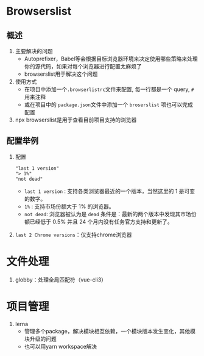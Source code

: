 # Browserslist

## 概述

1. 主要解决的问题
   - Autoprefixer，Babel等会根据目标浏览器环境来决定使用哪些策略来处理你的源代码，如果对每个浏览器进行配置太麻烦了
   - browserslist用于解决这个问题
2. 使用方式
   - 在项目中添加一个`.browserlistrc`文件来配置, 每一行都是一个 query, `#` 用来注释
   - 或在项目中的 `package.json`文件中添加一个 `broserslist` 项也可以完成配置
3. npx browserslist是用于查看目前项目支持的浏览器

## 配置举例

1. 配置

   ```
   "last 1 version"
   "> 1%"
   "not dead"
   ```

   - `last 1 version` : 支持各类浏览器最近的一个版本，当然这里的 1 是可变的数字。
   - `1%` : 支持市场份额大于 1% 的浏览器。
   - `not dead`: 浏览器被认为是 `dead` 条件是：最新的两个版本中发现其市场份额已经低于 0.5% 并且 24 个月内没有任务官方支持和更新了。

2. `last 2 Chrome versions`：仅支持chrome浏览器



# 文件处理

1. globby：处理全局匹配符（vue-cli3）



# 项目管理

1. lerna
   - 管理多个package，解决模块相互依赖，一个模块版本发生变化，其他模块升级的问题
   - 也可以用yarn workspace解决